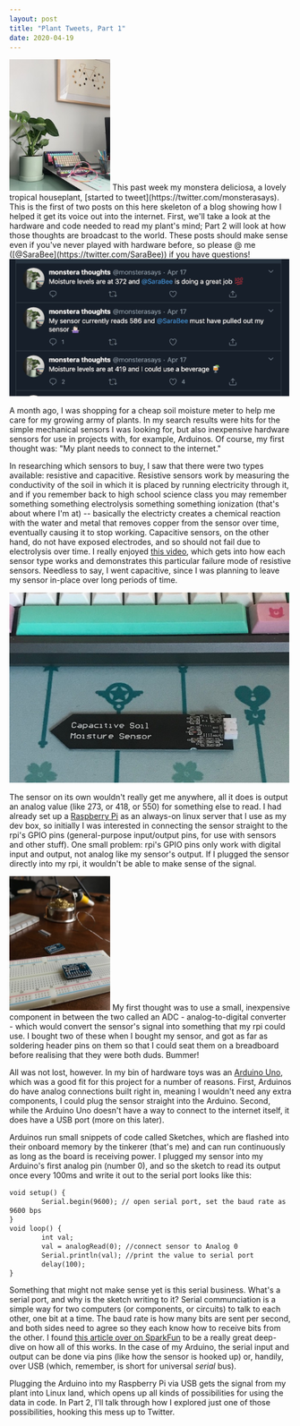 ```yaml
---
layout: post
title: "Plant Tweets, Part 1"
date: 2020-04-19
---
```

<img src="/images/monstera.jpg" width="180" class="right" />
This past week my monstera deliciosa, a lovely tropical houseplant, [started to
tweet](https://twitter.com/monsterasays). This is the first of two posts on this here skeleton of a blog showing
how I helped it get its voice out into the internet. First, we'll take a look at the hardware and code
needed to read my plant's mind; Part 2 will look at how those thoughts are
broadcast to the world. These posts should make sense even if you've never
played with hardware before, so please @ me
([@SaraBee](https://twitter.com/SaraBee)) if you have questions!

<img src="/images/tweets.jpg" width="500" />

A month ago, I was shopping for a cheap soil moisture meter to help me care
for my growing army of plants. In my search results were hits for the simple
mechanical sensors I was looking for, but also inexpensive hardware sensors for use in
projects with, for example, Arduinos. Of course, my first thought was: "My
plant needs to connect to the internet."

In researching which sensors to buy, I saw that there were two types
available: resistive and capacitive. Resistive sensors work by measuring the
conductivity of the soil in which it is placed by running electricity through
it, and if you remember back to
high school science class you may remember something something electrolysis
something something ionization (that's about where I'm at) -- basically the
electricty creates a chemical reaction with the water and metal that removes copper from the sensor
over time, eventually causing it to stop working. Capacitive sensors, on the other hand, do not have exposed
electrodes, and so should not fail due to electrolysis over time. I really
enjoyed [this video](https://www.youtube.com/watch?v=udmJyncDvw0), which gets into how each sensor type works and
demonstrates this particular failure mode of resistive sensors. Needless to
say, I went capacitive, since I was planning to leave my sensor in-place over
long periods of time.

<img src = "/images/sensor.jpg" width="500" />

The sensor on its own wouldn't really get me anywhere, all it does is output
an analog value (like 273, or 418, or 550) for something else to read. I had
already set up a [Raspberry
Pi](https://www.raspberrypi.org/products/raspberry-pi-3-model-b/) as an always-on linux server that I use as my
dev box, so initially I was interested in connecting the sensor straight to
the rpi's GPIO pins (general-purpose input/output pins, for use with sensors
and other stuff). One small problem: rpi's GPIO pins only work with digital
input and output, not analog like my sensor's output. If I plugged the sensor directly into my rpi, it wouldn't
be able to make sense of the signal.


<img src="/images/adc.jpg" width="180" class="right" />
My first thought was to use a small, inexpensive component in between the two
called an ADC - analog-to-digital converter - which would convert the sensor's
signal into something that my rpi could use. I bought two of these when
I bought my sensor, and got as far as soldering header pins on them so that
I could seat them on a breadboard before realising that they were both
duds. Bummer!

All was not lost, however. In my bin of hardware toys was an [Arduino
Uno](https://store.arduino.cc/usa/arduino-uno-rev3),
which was a good fit for this project for a number of reasons. First, Arduinos
do have analog connections built right in, meaning I wouldn't need any extra
components, I could plug the sensor straight into the Arduino. Second, while
the Arduino Uno doesn't have a way to connect to the internet itself, it does have
a USB port (more on this later).

Arduinos run small snippets of code called Sketches, which are flashed into
their onboard memory by the tinkerer (that's me) and can run continuously as long
as the board is receiving power. I plugged my sensor into my Arduino's first analog pin (number 0), and so the sketch to read its output once every 100ms and write it
out to the serial port looks like
this:

```arduino
void setup() {
        Serial.begin(9600); // open serial port, set the baud rate as 9600 bps
}
void loop() {
        int val;
        val = analogRead(0); //connect sensor to Analog 0
        Serial.println(val); //print the value to serial port
        delay(100);
}
```

Something that might not make sense yet is this serial business. What's
a serial port, and why is the sketch writing to it? Serial communciation is
a simple way for two computers (or components, or circuits) to talk to
each other, one bit at a time. The baud rate is how many bits are sent per
second, and both sides need to agree so they each know how to receive bits from the other. I found [this article over on SparkFun](https://learn.sparkfun.com/tutorials/serial-communication/all) to
be a really great deep-dive on how all of this works. In the case of my Arduino, the serial
input and output can be done via pins (like how the sensor is hooked up) or,
handily, over USB (which, remember, is short for universal *serial* bus).

Plugging the Arduino into my Raspberry Pi via USB gets the signal from my
plant into Linux land, which opens up all kinds of possibilities for using the
data in code. In Part 2, I'll talk through how I explored just one of those
possibilities, hooking this mess up to Twitter.



